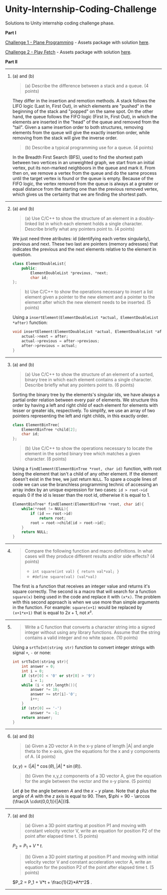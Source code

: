 # Unity-Internship-Coding-Challenge
Solutions to Unity internship coding challenge phase.

**Part I**

[Challenge 1 - Plane Programming](https://learn.unity.com/tutorial/challenge-1-steer-a-plane-through-obstacles-in-the-sky?uv=2020.3) - Assets package with solution [here](Challenge_1_Solved.unitypackage).

[Challenge 2 - Play Fetch](https://learn.unity.com/tutorial/challenge-2-play-fetch-with-random-values-and-arrays?uv=2020.3) - Assets package with solution [here](Challenge_2_Solved.unitypackage).

**Part II**
*****
1. (a) and (b)

    >(a) Describe the difference between a stack and a queue. (4 points)
    
    They differ in the insertion and remotion methods. A stack follows the LIFO logic (Last In, First Out), in which elements are "pushed" in the beginning of the stack and "popped" on the same spot. On the other hand, the queue follows the FIFO logic (First In, First Out), in which the elements are inserted in the "head" of the queue and removed from the "tail". Given a same insertion order to both structures, removing elements from the queue will give the exactly insertion order, while removing from the stack will give the inverse order.

    >(b) Describe a typical programming use for a queue. (4 points)
    
    In the Breadth First Search (BFS), used to find the shortest path between two vertices in an unweighted graph, we start from an initial vertex, put its non-marked neighboors in the queue and mark it. From then on, we remove a vertex from the queue and do the same process until the target vertex is found or the queue is empty. Because of the FIFO logic, the vertex removed from the queue is always at a greater or equal distance from the starting one than the previous removed vertex, which gives us the certainty that we are finding the shortest path.
*****
2. (a) and (b)

    >(a) Use C/C++ to show the structure of an element in a doubly-linked list in which each element holds a single character. Describe briefly what any pointers point to. (4 points)
    
    We just need three atributes: id (identifying each vertex singularly), previous and next. These two last are pointers (memory adresses) that indicates the previous and the next elements relative to the element in question.
    ```cpp
    class ElementDoubleList{
        public:
            ElementDoubleList *previous, *next;
            char id;
    };
    ```

    >b) Use C/C++ to show the operations necessary to insert a list element given a pointer to the new element and a pointer to the element after which the new element needs to be inserted. (5 points)
    
    Using a `insertElement(ElementDoubleList *actual, ElementDoubleList *after)` function:
    ```cpp
    void insertElement(ElementDoubleList *actual, ElementDoubleList *after){
        actual->next = after;
        actual->previous = after->previous;
        after->previous = actual;
    }
    ```
*****
3. (a) and (b)

    >(a) Use C/C++ to show the structure of an element of a sorted, binary tree in which each element contains a single character. Describe briefly what any pointers point to. (6 points)
    
    Sorting the binary tree by the elements's singular ids, we have always a partial order relation between every pair of elements. We structure this order by having a left and right child of each element for elements with lesser or greater ids, respectively. To simplify, we  use an array of two pointers representing the left and right childs, in this exactly order.
    ```cpp
    class ElementBinTree{
        ElementBinTree *child[2];
        char id;
    };
    ```

    >(b) Use C/C++ to show the operations necessary to locate the element in the sorted binary tree which matches a given character. (6 points)
    
    Using a `findElement(ElementBinTree *root, char id)` function, with root being the element that isn't a child of any other element. If the element doesn't exist in the tree, we just return `NULL`. To spare a couple lines of code we can use the branchless programming technic of accessing an array index by an unique expression for two cases: `id > root->id` equals 0 if the id is lesser than the root id, otherwise it is equal to 1.
    ```cpp
    ElementBinTree* findElement(ElementBinTree *root, char id){
        while(*root != NULL){
            if (id == root->id)
                return root;
            root = root->child[id > root->id];
        }
        return NULL;
    }
    ```
*****
4. >Compare the following function and macro definitions. In what cases will they produce different results and/or side effects? (4 points)
   >* ```int square(int val) { return val*val; }```
   >* ```#define square(val) (val*val)```
 
    The first is a function that receives an integer value and returns it's square correctly. The second is a macro that will search for a function `square(x)` being used in the code and replace it with `(x*x)`. The problem with this second approach is when we use more than simple arguments in the function. For example: `square(x+1)` would be replaced by `(x+1*x+1)` that is equal to $2x+1$, not $x²$.
*****
5. >Write a C function that converts a character string into a signed integer without using any library functions. Assume that the string contains a valid integer and no white space. (10 points)

    Using a `srtToInt(string str)` function to convert integer strings with signal `+`, `-` or none: 
    ```cpp
    int srtToInt(string str){
        int answer = 0;
        int i = 0;
        if (str[0] < '0' or str[0] > '9')
            i = 1;
        while (i < str.length()){
            answer *= 10;
            answer += str[i]-'0';
            i++;
        }
        if (str[0] == '-')
            answer *= -1;
        return answer;
    }
    ```
*****
6. (a) and (b)

    >(a) Given a 2D vector A in the x-y plane of length |A| and angle theta to the x-axis, give the equations for the x and y components of A. (4 points)
    
    $(x,y) = (|A|*\cos(\theta), |A|*\sin(\theta))$.

    >(b) Given the x,y,z components of a 3D vector A, give the equation for the angle between the vector and the x-y plane. (5 points)
    
    Let $\phi$ be the angle between $A$ and the $x-y$ plane. Note that $\phi$ plus the angle of $A$ with the $z$ axis is equal to $90$. Then, $\phi = 90 - \arccos (\frac{A \cdot(0,0,1)}{|A|})$.
*****
7. (a) and (b)

    >(a) Given a 3D point starting at position P1 and moving with constant velocity vector V, write an equation for position P2 of the point after elapsed time t. (5 points)
    
    $P_2 = P_1 + V*t$.

    > (b) Given a 3D point starting at position P1 and moving with initial velocity vector V and constant acceleration vector A, write an equation for the position P2 of the point after elapsed time t. (5 points)
    
    $P_2 = P_1 + V*t + \frac{1}{2}*A*t^2$ .
*****